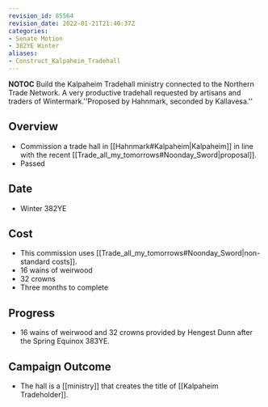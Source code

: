 ```yaml
---
revision_id: 85564
revision_date: 2022-01-21T21:40:37Z
categories:
- Senate Motion
- 382YE Winter
aliases:
- Construct_Kalpaheim_Tradehall
---
```



__NOTOC__
Build the Kalpaheim Tradehall ministry connected to the Northern Trade Network. A very productive tradehall requested by artisans and traders of Wintermark.''Proposed by Hahnmark, seconded by Kallavesa.''
## Overview
* Commission a trade hall in [[Hahnmark#Kalpaheim|Kalpaheim]] in line with the recent [[Trade_all_my_tomorrows#Noonday_Sword|proposal]].
* Passed
## Date
* Winter 382YE
## Cost
* This commission uses [[Trade_all_my_tomorrows#Noonday_Sword|non-standard costs]].
* 16 wains of weirwood
* 32 crowns
* Three months to complete
## Progress
* 16 wains of weirwood and 32 crowns provided by Hengest Dunn after the Spring Equinox 383YE.

## Campaign Outcome
* The hall is a [[ministry]] that creates the title of [[Kalpaheim Tradeholder]].